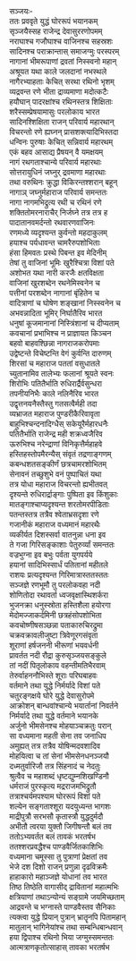 सञ्जयः-  
ततः प्रववृते युद्धं घोररूपं भयानकम्  
सृञ्जयैस्सह राजेन्द्र देवासुररणोपमम्  
नराघाश्च गजौघाश्च वाजिनश्च सहस्रशः  
सादिनश्च पराक्रान्तास् समाजग्मुः परस्परम्  
नागानां भीमरूपाणां द्रवतां निस्स्वनो महान्  
अश्रूयत यथा काले जलदानां नभस्थले  
नागैरभ्याहताः केचित् सरथा रथिनो भृशम्  
व्यद्रवन्त रणे भीता द्राव्यमाणा मदोत्कटैः  
हयौघान् पादरक्षांश्च रथिनस्तत्र शिक्षिताः  
शरैस्सम्प्रेषयामासुः परलोकाय भारत  
सादिनश्शिक्षिता राजन् परिवार्य महारथान्  
विचरन्तो रणे ह्यघ्नन् प्रासशक्त्यादिभिस्तदा  
धन्विनः पुरुषाः केचित् सन्निवार्य महारथम्  
एकं बहव आसाद्य प्रैषयन् वै यमक्षयम्  
नागं रथगताश्चान्ये परिवार्य महारथाः  
सोत्तरायुधिनं जघ्नुर् द्रवमाणा महारथाः  
तथा वरुथिनः क्रुद्धा विकिरन्तश्शरान् बहून्  
नागाञ् जघ्नुर्महाराज परिवार्य समन्ततः  
नागा नागमभिद्रुत्य रथी च रथिनं रणे  
शक्तितोमरनाराचैर् निर्जघ्ने तत्र तत्र ह  
पादातानवमर्दन्तो रथवारणवाजिनः  
रणमध्ये व्यदृश्यन्त कुर्वन्तो महदाकुलम्  
हयाश्च पर्यधावन्त चामरैरुपशोभिताः  
हंसा हिमवतः प्रस्थे पिबन्त इव मेदिनीम्  
तेषां तु वाजिनां भूमिः खुरैश्चित्रा विशां पते  
अशोभत यथा नारी करजैः क्षतविक्षता  
वाजिनां खुरशब्देन रथनेमिस्वनेन च  
पत्तीनां परशब्देन नागानां बृंहितेन च  
वादित्राणां च घोषेण शङ्खानां निस्स्वनेन च  
अभवन्नादिता भूमिर् निर्घातैरिव भारत  
धनुषां कूजमानानां निस्त्रिंशानां च दीप्यताम्  
कवचानां प्रभाभिश्च न प्राज्ञायत किञ्चन  
बहवो बाहवश्छिन्ना नागराजकरोपमाः  
उद्वेष्टन्ते विचेष्टन्ति वेगं कुर्वन्ति दारुणम्  
शिरसां च महाराज पततां वसुधातले  
च्युतानामिव तालेभ्यः फलानां श्रूयते स्वनः  
शिरोभिः पतितैर्भाति रुधिरार्द्रैर्वसुन्धरा  
तपनीयनिभैः काले नलिनैरिव भारत  
उद्वृत्तनयनैस्तैस्तु गतसत्वैर्मही तदा  
व्यभ्राजत महाराज पुण्डरीकैरिवावृता  
बाहुभिश्चन्दनादिग्धैस् सकेयूरैर्महारधनैः  
पतितैर्भाति राजेन्द्र मही शक्रध्वजैरिव  
ऊरुभिश्च नरेन्द्राणां विनिकृत्तैर्महाहवे  
हस्तिहस्तोपमैरन्यैस् संवृतं तद्रणाङ्गणम्  
कबन्धशतसङ्कीर्णं छत्रचामरशोभितम्  
सेनावनं तच्छुशुभे वनं पुष्पाचितं यथा  
तत्र योधा महाराज विचरन्तो ह्यभीतवत्  
दृश्यन्ते रुधिरार्द्राङ्गाः पुष्पिता इव किंशुकाः  
मातङ्गाश्चाप्यदृश्यन्त शरतोमरपीडिताः  
पतन्तस्तत्र तत्रैव श्वेताभ्रसदृशा रणे  
गजानीकं महाराज वध्यमानं महारथैः  
व्यकीर्यत दिशस्सर्वा वातनुन्ना धना इव  
ते गजा गिरिसङ्काशाः पेतुरुर्व्यां समन्ततः  
वज्रभुग्ना इव बभुः पर्वता युगपर्यये  
हयानां सादिभिस्सार्धं पतितानां महीतले  
राशयः प्रत्यदृश्यन्त गिरिमात्रास्ततस्ततः  
सञ्जज्ञे रणभूमौ तु परलोकवहा नदी  
शोणितोदा रथावर्ता ध्वजवृक्षास्थिशर्करा  
भुजनक्रा धनुस्स्रोता हस्तिशैला हयोरगा  
मेदोमज्जाकर्दमिनी छत्रहंसोपशोभिता  
कवचोष्णीषसञ्छन्ना पताकारुचिरद्रुमा  
चक्रवक्रावलीजुष्टा त्रिवेणूरगसंवृता  
शूराणां हर्षजननी भीरूणां भयवर्धनी  
प्रावर्तत नदी रौद्रा कुरुसृञ्जयसङ्कुले  
तां नदीं पितृलोकाय वहन्तीमतिभैरवाम्  
तेरुर्वाहननौभिस्ते शूराः परिघबाहवः  
वर्तमाने तथा युद्धे निर्मर्यादे विशां पते  
चतुरङ्गक्षये घोरे युद्धे देवासुरोपमे  
आक्रोशन् बान्धवांश्चान्ये भयार्तानां निवर्तने  
निर्मर्यादे तथा युद्धे वर्तमाने भयानके  
अर्जुनो भीमसेनश्च मोहयाञ्चक्रतुः परान्  
सा वध्यमाना महती सेना तव जनाधिप  
अमुह्यत् तत्र तत्रैव योषिन्मदवशादिव  
मोहयित्वा च तां सेनां भीमसेनधनञ्जयौ  
दध्मतुर्वारिजौ तत्र सिंहनादं च नेदतुः  
श्रुत्वैव च महाशब्दं धृष्टद्युम्नशिखण्डिनौ  
धर्मराजं पुरस्कृत्य मद्रराजमभिद्रुतौ  
तत्राश्चर्यमपश्याम घोररूपं विशां पते  
शल्येन सङ्गताश्शूरा यदयुध्यन्त भागशः  
माद्रीपुत्रौ सरभसौ कृतास्त्रौ युद्धदुर्मदौ  
अभीतौ त्वरया युक्तौ जिगीषन्तौ बलं तव  
ततोऽभ्यवर्तत बलं तावकं भरतर्षभ  
ततश्शरप्रवद्धैश्च पाण्डवैर्जितकाशिभिः  
वध्यमाना चमूस्सा तु पुत्राणां प्रेक्षतां तव  
भेजे दश दिशो राजन् प्रणुन्ना दृढविक्रमैः  
हाहाकारो महाञ्जज्ञे योधानां तव भारत  
तिष्ठ तिष्ठेति वागासीद् द्रावितानां महात्मभिः  
क्षत्रियाणां तथाऽन्योन्यं सङ्ग्रामे जयमिच्छताम्  
आद्रवन्ते च भग्नास्ते पाण्डवैस्तव सैनिकाः  
त्यक्त्वा युद्धे प्रियान् पुत्रान् भ्रातॄनपि पितामहान्  
मातुलान् भागिनेयांश्च तथा सम्बन्धिबान्धवान्  
हया द्विपाश्च रथिनो भिया जग्मुस्समन्ततः  
आत्मत्राणकृतोत्साहास् तावका भरतर्षभ  
